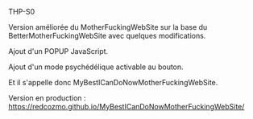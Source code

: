 THP-S0

Version améliorée du MotherFuckingWebSite sur la base du BetterMotherFuckingWebSite avec quelques modifications.

Ajout d'un POPUP JavaScript.

Ajout d'un mode psychédélique activable au bouton.

Et il s'appelle donc MyBestICanDoNowMotherFuckingWebSite.

Version en production :
https://redcozmo.github.io/MyBestICanDoNowMotherFuckingWebSite/

